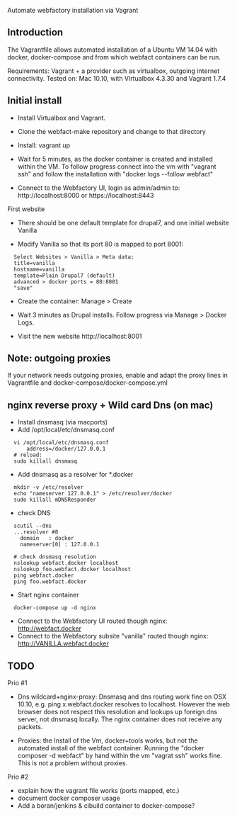 Automate webfactory installation via Vagrant

Introduction
------------

The Vagrantfile allows automated installation of a Ubuntu VM 14.04 with docker, docker-compose and from which webfact containers can be run.

Requirements: Vagrant + a provider such as virtualbox, outgoing internet connectivity.
Tested on: Mac 10.10, with Virtualbox 4.3.30 and Vagrant 1.7.4


Initial install
---------------

* Install Virtualbox and Vagrant.

* Clone the webfact-make repository and change to that directory

* Install:
  vagrant up

* Wait for 5 minutes, as the docker container is created and installed within the VM. To follow progress connect into the vm with "vagrant ssh" and follow the installation with "docker logs --follow webfact"

* Connect to the Webfactory UI, login as admin/admin to: http://localhost:8000 or https://localhost:8443

First website

* There should be one default template for drupal7, and one initial website Vanilla

* Modify Vanilla so that its port 80 is mapped to port 8001:
```
  Select Websites > Vanilla > Meta data:
  title=vanilla  
  hostname=vanilla
  template=Plain Drupal7 (default)
  advanced > docker ports = 80:8001
  "save"
```
* Create the container:
  Manage > Create

* Wait 3 minutes as Drupal installs. Follow progress via Manage > Docker Logs.

* Visit the new website
  http://localhost:8001  



Note: outgoing proxies
----------------------
If your network needs outgoing proxies, enable and adapt the proxy lines in Vagrantfile and docker-compose/docker-compose.yml

  
nginx reverse proxy + Wild card Dns (on mac)
---------------------
* Install dnsmasq (via macports)
* Add /opt/local/etc/dnsmasq.conf
```
  vi /opt/local/etc/dnsmasq.conf
      address=/docker/127.0.0.1
  # reload:    
  sudo killall dnsmasq
```
* Add dnsmasq as a resolver for *.docker
```
  mkdir -v /etc/resolver
  echo "nameserver 127.0.0.1" > /etc/resolver/docker
  sudo killall mDNSResponder
```
* check DNS 
```
  scutil --dns
  ...resolver #8
    domain   : docker
    nameserver[0] : 127.0.0.1
    
  # check dnsmasq resolution
  nslookup webfact.docker localhost
  nslookup foo.webfact.docker localhost
  ping webfact.docker
  ping foo.webfact.docker
```  
  
* Start nginx container
```
  docker-compose up -d nginx
```
* Connect to the Webfactory UI routed though nginx:
  http://webfact.docker
* Connect to the Webfactory subsite "vanilla" routed though nginx:
  http://VANILLA.webfact.docker

  
TODO
----
Prio #1

* Dns wildcard+nginx-proxy: Dnsmasq and dns routing work fine on OSX 10.10, e.g. ping x.webfact.docker resolves to localhost. However the web browser does not respect this resolution and lookups up foreign dns server, not dnsmasq locally. The nginx container does not receive any packets.

* Proxies: the Install of the Vm, docker+tools works, but not the automated install of the webfact container. Running the "docker composer -d webfact" by hand within the vm "vagrat ssh" works fine. This is not a problem without proxies.

Prio #2

* explain how the vagrant file works (ports mapped, etc.)
* document docker composer usage
* Add a boran/jenkins & cibuild container to docker-compose?

